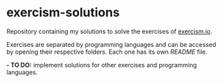 # exercism-solutions

Repository containing my solutions to solve the exercises of [exercism.io](http://exercism.io/).

Exercises are separated by programming languages and can be accessed by opening their respective folders. Each one has its own _README_ file.

**- TO DO:** implement solutions for other exercises and programming languages.
